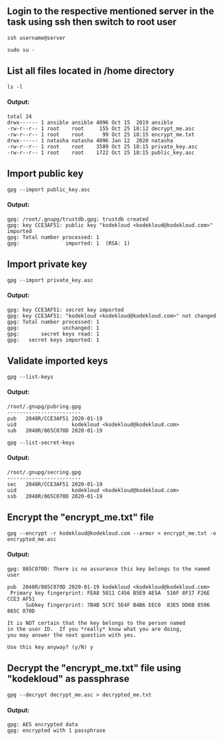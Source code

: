 ## Login to the respective mentioned server in the task using ssh then switch to root user

```
ssh username@server

sudo su -
```
## List all files located in /home directory 

```
ls -l
```
#### Output:
```
total 24
drwx------ 1 ansible ansible 4096 Oct 15  2019 ansible
-rw-r--r-- 1 root    root     155 Oct 25 18:12 decrypt_me.asc
-rw-r--r-- 1 root    root      99 Oct 25 18:15 encrypt_me.txt
drwx------ 1 natasha natasha 4096 Jan 12  2020 natasha
-rw-r--r-- 1 root    root    3589 Oct 25 18:15 private_key.asc
-rw-r--r-- 1 root    root    1722 Oct 25 18:15 public_key.asc
```
## Import public key 

```
gpg --import public_key.asc
```
#### Output:
```
gpg: /root/.gnupg/trustdb.gpg: trustdb created
gpg: key CCE3AF51: public key "kodekloud <kodekloud@kodekloud.com>" imported
gpg: Total number processed: 1
gpg:               imported: 1  (RSA: 1)
```
## Import private key 
```
gpg --import private_key.asc
```
#### Output:
```
gpg: key CCE3AF51: secret key imported
gpg: key CCE3AF51: "kodekloud <kodekloud@kodekloud.com>" not changed
gpg: Total number processed: 1
gpg:              unchanged: 1
gpg:       secret keys read: 1
gpg:   secret keys imported: 1
```
## Validate imported keys

```
gpg --list-keys
```
#### Output:
```
/root/.gnupg/pubring.gpg
------------------------
pub   2048R/CCE3AF51 2020-01-19
uid                  kodekloud <kodekloud@kodekloud.com>
sub   2048R/865C070D 2020-01-19
```
```
gpg --list-secret-keys
```
#### Output:
```
/root/.gnupg/secring.gpg
------------------------
sec   2048R/CCE3AF51 2020-01-19
uid                  kodekloud <kodekloud@kodekloud.com>
ssb   2048R/865C070D 2020-01-19
```

## Encrypt the "encrypt_me.txt" file 
```
gpg --encrypt -r kodekloud@kodekloud.com --armor < encrypt_me.txt -o encrypted_me.asc
```
#### Output:
```
gpg: 865C070D: There is no assurance this key belongs to the named user

pub  2048R/865C070D 2020-01-19 kodekloud <kodekloud@kodekloud.com>
 Primary key fingerprint: FEA8 5011 C456 B5E9 AE5A  516F 8F17 F26E CCE3 AF51
      Subkey fingerprint: 7B4B 5CFC 5E4F B4B6 EEC0  83E5 DD6B 8506 865C 070D

It is NOT certain that the key belongs to the person named
in the user ID.  If you *really* know what you are doing,
you may answer the next question with yes.

Use this key anyway? (y/N) y
```
## Decrypt the "encrypt_me.txt" file using "kodekloud" as passphrase
```
gpg --decrypt decrypt_me.asc > decrypted_me.txt
```
#### Output:
```
gpg: AES encrypted data
gpg: encrypted with 1 passphrase
```

